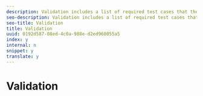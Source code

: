 ```yaml
---
description: Validation includes a list of required test cases that the customer must run through, using Adobe Debug, to submit logs validating a proper implementation. This section also includes expected results for each event and metadata parameter.
seo-description: Validation includes a list of required test cases that the customer must run through, using Adobe Debug, to submit logs validating a proper implementation. This section also includes expected results for each event and metadata parameter.
seo-title: Validation
title: Validation
uuid: 0192d587-08ed-4c0a-988e-d2ed960055a5
index: y
internal: n
snippet: y
translate: y
---
```


# Validation

